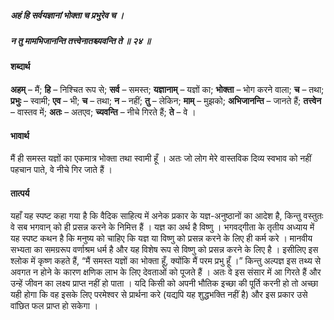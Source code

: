 ##### अहं हि सर्वयज्ञानां भोक्ता च प्रभुरेव च ।
##### न तु मामभिजानन्ति तत्त्वेनातश्च्यवन्ति ते ॥ २४ ॥

#### शब्दार्थ

**अहम्** – मैं; **हि** – निश्चित रूप से; **सर्व** – समस्त; **यज्ञानाम्** – यज्ञों का; **भोक्ता** – भोग करने वाला; **च** – तथा; **प्रभुः** – स्वामी; **एव** – भी; **च** – तथा; **न** – नहीं; **तु** – लेकिन; **माम्** – मुझको; **अभिजानन्ति** – जानते हैं; **तत्त्वेन** – वास्तव में; **अतः** – अतएव; **च्यवन्ति** – नीचे गिरते हैं; **ते** – वे ।

#### भावार्थ

मैं ही समस्त यज्ञों का एकमात्र भोक्ता तथा स्वामी हूँ । अतः जो लोग मेरे वास्तविक दिव्य स्वभाव को नहीं पहचान पाते, वे नीचे गिर जाते हैं ।

#### तात्पर्य

यहाँ यह स्पष्ट कहा गया है कि वैदिक साहित्य में अनेक प्रकार के यज्ञ-अनुष्ठानों का आदेश है, किन्तु वस्तुतः वे सब भगवान् को ही प्रसन्न करने के निमित्त हैं । यज्ञ का अर्थ है विष्णु । भगवद्गीता के तृतीय अध्याय में यह स्पष्ट कथन है कि मनुष्य को चाहिए कि यज्ञ या विष्णु को प्रसन्न करने के लिए ही कर्म करे । मानवीय सभ्यता का समग्ररूप वर्णाश्रम धर्म है और यह विशेष रूप से विष्णु को प्रसन्न करने के लिए है । इसीलिए इस श्लोक में कृष्ण कहते हैं, “मैं समस्त यज्ञों का भोक्ता हूँ, क्योंकि मैं परम प्रभु हूँ ।” किन्तु अल्पज्ञ इस तथ्य से अवगत न होने के कारण क्षणिक लाभ के लिए देवताओं को पूजते हैं । अतः वे इस संसार में आ गिरते हैं और उन्हें जीवन का लक्ष्य प्राप्त नहीं हो पाता । यदि किसी को अपनी भौतिक इच्छा की पूर्ति करनी हो तो अच्छा यही होगा कि वह इसके लिए परमेश्वर से प्रार्थना करे (यद्यपि यह शुद्धभक्ति नहीं है) और इस प्रकार उसे वांछित फल प्राप्त हो सकेगा ।